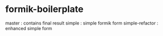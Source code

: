# formik-boilerplate


master : contains final result
simple : simple formik form
simple-refactor : enhanced simple form
